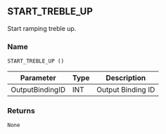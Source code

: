 ## START\_TREBLE\_UP

Start ramping treble up.


### Name

`START_TREBLE_UP ()`

| Parameter       | Type | Description       |
| --------------- | ---- | ----------------- |
| OutputBindingID | INT  | Output Binding ID |



### Returns

`None`